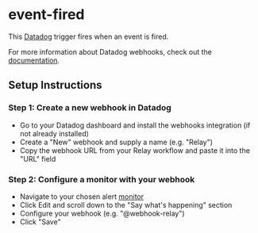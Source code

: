 # event-fired

This [Datadog](https://www.datadoghq.com) trigger fires when an event is fired.

For more information about Datadog webhooks, check out the [documentation](https://docs.datadoghq.com/integrations/webhooks/).

## Setup Instructions

### Step 1: Create a new webhook in Datadog
- Go to your Datadog dashboard and install the webhooks integration (if not already installed)
- Create a "New" webhook and supply a name (e.g. "Relay")
- Copy the webhook URL from your Relay workflow and paste it into the "URL" field

### Step 2: Configure a monitor with your webhook
- Navigate to your chosen alert [monitor](https://docs.datadoghq.com/monitors/monitor_types/)
- Click Edit and scroll down to the "Say what's happening" section
- Configure your webhook (e.g. "@webhook-relay")
- Click "Save"
